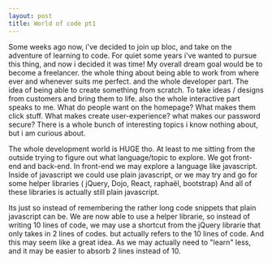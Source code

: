 ```yaml
---
layout: post
title: World of code pt1
---
```

Some weeks ago now, i've decided to join up bloc, and take on the adventure of learning to code.
For quiet some years i've wanted to pursue this thing, and now i decided it was time!
My overall dream goal would be to become a freelancer.
the whole thing about being able to work from where ever and whenever suits me perfect.
and the whole developer part.
The idea of being able to create something from scratch.
To take ideas / designs from customers and bring them to life.
also the whole interactive part speaks to me.
What do people want on the homepage?
What makes them click stuff.
What makes create user-experience?
what makes our password secure?
There is a whole bunch of interesting topics i know nothing about, but i am curious about.

The whole development world is HUGE tho.
At least to me sitting from the outside trying to figure out what language/topic to explore.
We got front-end and back-end.
In front-end we may explore a language like javascript.
Inside of javascript we could use plain javascript, or we may try and go for some helper libraries ( jQuery, Dojo, React, raphaël, bootstrap)
And all of these libraries is actually still plain javascript.

Its just so instead of remembering the rather long code snippets that plain javascript can be.
We are now able to use a helper librarie, so instead of writing 10 lines of code, we may use a shortcut from the jQuery librarie that only takes in 2 lines of codes. but actually refers to the 10 lines of code.
And this may seem like a great idea. As we may actually need to "learn" less, and it may be easier to absorb 2 lines instead of 10.

